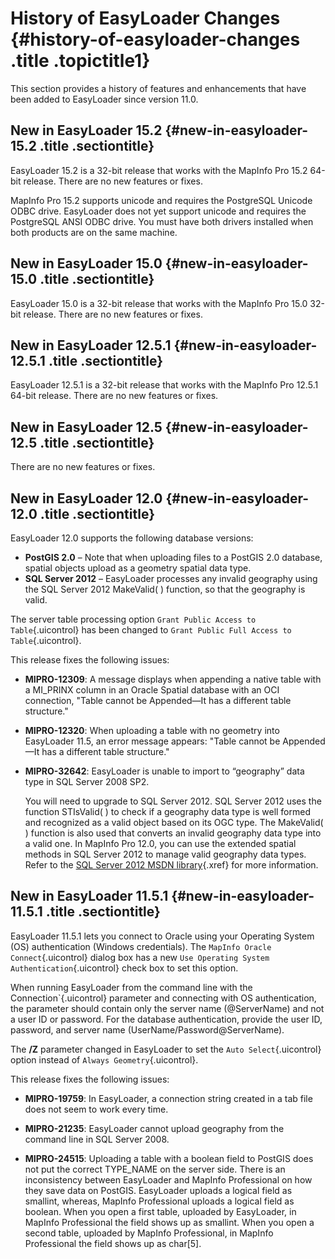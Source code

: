 History of EasyLoader Changes {#history-of-easyloader-changes .title .topictitle1}
=============================

This section provides a history of features and enhancements that have been added to EasyLoader since version 11.0.

New in EasyLoader 15.2 {#new-in-easyloader-15.2 .title .sectiontitle}
----------------------

EasyLoader 15.2 is a 32-bit release that works with the MapInfo Pro 15.2 64-bit release. There are no new features or fixes.

MapInfo Pro 15.2 supports unicode and requires the PostgreSQL Unicode ODBC drive. EasyLoader does not yet support unicode and requires the PostgreSQL ANSI ODBC drive. You must have both drivers installed when both products are on the same machine.

New in EasyLoader 15.0 {#new-in-easyloader-15.0 .title .sectiontitle}
----------------------

EasyLoader 15.0 is a 32-bit release that works with the MapInfo Pro 15.0 32-bit release. There are no new features or fixes.

New in EasyLoader 12.5.1 {#new-in-easyloader-12.5.1 .title .sectiontitle}
------------------------

EasyLoader 12.5.1 is a 32-bit release that works with the MapInfo Pro 12.5.1 64-bit release. There are no new features or fixes.

New in EasyLoader 12.5 {#new-in-easyloader-12.5 .title .sectiontitle}
----------------------

There are no new features or fixes.

New in EasyLoader 12.0 {#new-in-easyloader-12.0 .title .sectiontitle}
----------------------

EasyLoader 12.0 supports the following database versions:

-   **PostGIS 2.0** – Note that when uploading files to a PostGIS 2.0 database, spatial objects upload as a geometry spatial data type.
-   **SQL Server 2012** – EasyLoader processes any invalid geography using the SQL Server 2012 MakeValid( ) function, so that the geography is valid.

The server table processing option `Grant Public Access to Table`{.uicontrol} has been changed to `Grant Public Full Access to Table`{.uicontrol}.

This release fixes the following issues:

-   **MIPRO-12309**: A message displays when appending a native table with a MI\_PRINX column in an Oracle Spatial database with an OCI connection, "Table cannot be Appended—It has a different table structure."
-   **MIPRO-12320**: When uploading a table with no geometry into EasyLoader 11.5, an error message appears: "Table cannot be Appended—It has a different table structure."
-   **MIPRO-32642**: EasyLoader is unable to import to “geography” data type in SQL Server 2008 SP2.

    You will need to upgrade to SQL Server 2012. SQL Server 2012 uses the function STIsValid( ) to check if a geography data type is well formed and recognized as a valid object based on its OGC type. The MakeValid( ) function is also used that converts an invalid geography data type into a valid one. In MapInfo Pro 12.0, you can use the extended spatial methods in SQL Server 2012 to manage valid geography data types. Refer to the [SQL Server 2012 MSDN library](http://msdn.microsoft.com/en-us/library/ff929337.aspx){.xref} for more information.

New in EasyLoader 11.5.1 {#new-in-easyloader-11.5.1 .title .sectiontitle}
------------------------

EasyLoader 11.5.1 lets you connect to Oracle using your Operating System (OS) authentication (Windows credentials). The `MapInfo Oracle Connect`{.uicontrol} dialog box has a new `Use Operating System Authentication`{.uicontrol} check box to set this option.

When running EasyLoader from the command line with the <span class="keyword option">Connection`{.uicontrol} parameter and connecting with OS authentication, the parameter should contain only the server name (@ServerName) and not a user ID or password. For the database authentication, provide the user ID, password, and server name (UserName/Password@ServerName).

The **/Z** parameter changed in EasyLoader to set the `Auto Select`{.uicontrol} option instead of `Always Geometry`{.uicontrol}.

This release fixes the following issues:

-   **MIPRO-19759**: In EasyLoader, a connection string created in a tab file does not seem to work every time.

-   **MIPRO-21235**: EasyLoader cannot upload geography from the command line in SQL Server 2008.

-   **MIPRO-24515**: Uploading a table with a boolean field to PostGIS does not put the correct TYPE\_NAME on the server side. There is an inconsistency between EasyLoader and MapInfo Professional on how they save data on PostGIS. EasyLoader uploads a logical field as smallint, whereas, MapInfo Professional uploads a logical field as boolean. When you open a first table, uploaded by EasyLoader, in MapInfo Professional the field shows up as smallint. When you open a second table, uploaded by MapInfo Professional, in MapInfo Professional the field shows up as char\[5\].

